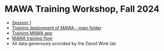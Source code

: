 # MAWA Training Workshop, Fall 2024

- [Session 1](session_1/session_1.md)
- [Training deployment of MAWA - main folder](https://nidap.nih.gov/workspace/compass/view/ri.compass.main.folder.a50782c9-f612-4476-9633-49eb266dbaed)
- [Training MAWA app](https://nidap.nih.gov/workspace/code-workspaces/ri.foundry-container-service.main.container.10827e65-7571-4225-9776-ebbc1856a83c/master)
- [MAWA training flyer](mawa_training_flyer.pdf)
- All data generously provided by the David Wink lab
